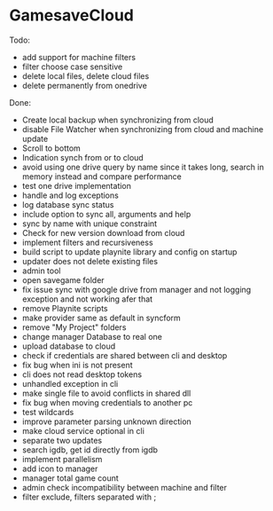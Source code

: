 # GamesaveCloud

Todo:
- add support for machine filters
- filter choose case sensitive
- delete local files, delete cloud files
- delete permanently from onedrive

Done:
- Create local backup when synchronizing from cloud
- disable File Watcher when synchronizing from cloud and machine update
- Scroll to bottom
- Indication synch from or to cloud
- avoid using one drive query by name since it takes long, search in memory instead and compare performance
- test one drive implementation
- handle and log exceptions
- log database sync status
- include option to sync all, arguments and help
- sync by name with unique constraint
- Check for new version download from cloud
- implement filters and recursiveness
- build script to update playnite library and config on startup
- updater does not delete existing files
- admin tool
- open savegame folder
- fix issue sync with google drive from manager and not logging exception and not working afer that
- remove Playnite scripts
- make provider same as default in syncform
- remove "My Project" folders
- change manager Database to real one
- upload database to cloud
- check if credentials are shared between cli and desktop
- fix bug when ini is not present
- cli does not read desktop tokens
- unhandled exception in cli
- make single file to avoid conflicts in shared dll
- fix bug when moving credentials to another pc
- test wildcards
- improve parameter parsing unknown direction
- make cloud service optional in cli
- separate two updates
- search igdb, get id directly from igdb
- implement parallelism
- add icon to manager
- manager total game count
- admin check incompatibility between machine and filter
- filter exclude, filters separated with ;